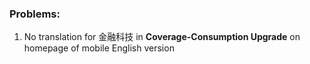 ### Problems:
1. No translation for 金融科技 in **Coverage-Consumption Upgrade** on homepage of mobile English version
